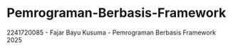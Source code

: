 # Pemrograman-Berbasis-Framework
2241720085 - Fajar Bayu Kusuma - Pemrograman Berbasis Framework 2025
